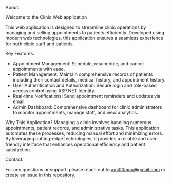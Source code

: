 About:

Welcome to the Clinic Web application

This web application is designed to streamline clinic operations by managing and selling appointments to patients efficiently. Developed using modern web technologies, this application ensures a seamless experience for both clinic staff and patients.

Key Features:
- Appointment Management: Schedule, reschedule, and cancel appointments with ease.
- Patient Management: Maintain comprehensive records of patients including their contact details, medical history, and appointment history.
- User Authentication and Authorization: Secure login and role-based access control using ASP.NET Identity.
- Real-time Notifications: Send appointment reminders and updates via email.
- Admin Dashboard: Comprehensive dashboard for clinic administrators to monitor appointments, manage staff, and view analytics.

Why This Application?
Managing a clinic involves handling numerous appointments, patient records, and administrative tasks. This application automates these processes, reducing manual effort and minimizing errors. By leveraging cutting-edge technologies, it provides a reliable and user-friendly interface that enhances operational efficiency and patient satisfaction.

Contact:

For any questions or support, please reach out to ami00mou@gmail.com or create an issue in this repository.
